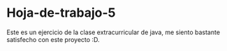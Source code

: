 # Hoja-de-trabajo-5
Este es un ejercicio de la clase extracurricular de java, me siento bastante satisfecho con este proyecto :D.
